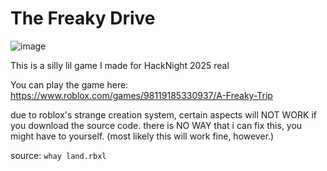 # The Freaky Drive

![image](https://github.com/user-attachments/assets/6defd3e2-7224-47e3-befe-480b837704e0)

This is a silly lil game I made for HackNight 2025 real

You can play the game here: https://www.roblox.com/games/98119185330937/A-Freaky-Trip

due to roblox's strange creation system, certain aspects will NOT WORK if you download the source code. there is NO WAY that i can fix this, you might have to yourself.
(most likely this will work fine, however.)

source: `whay land.rbxl`
